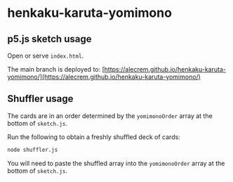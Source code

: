 # henkaku-karuta-yomimono

## p5.js sketch usage

Open or serve `index.html`.

The main branch is deployed to: [https://alecrem.github.io/henkaku-karuta-yomimono/](https://alecrem.github.io/henkaku-karuta-yomimono/)

## Shuffler usage

The cards are in an order determined by the `yomimonoOrder` array at the bottom of `sketch.js`.

Run the following to obtain a freshly shuffled deck of cards:

```sh
node shuffler.js
```

You will need to paste the shuffled array into the `yomimonoOrder` array at the bottom of `sketch.js`.
